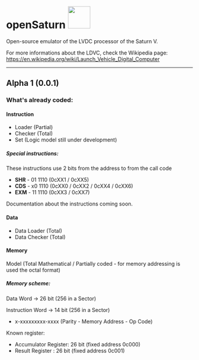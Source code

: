 # openSaturn <img src="https://i.ibb.co/H708hk5/square-open-Saturn.png" width="60" height="60">

Open-source emulator of the LVDC processor of the Saturn V.


For more informations about the LDVC, check the Wikipedia page: https://en.wikipedia.org/wiki/Launch_Vehicle_Digital_Computer

---
## Alpha 1 (0.0.1)

### What's already coded:
  #### Instruction
  * Loader (Partial)
  * Checker (Total)
  * Set (Logic model still under development)
  
  ##### Special instructions:
  These instructions use 2 bits from the address to from the call code
  * **SHR** - 01 1110 (0cXX1 / 0cXX5)
  * **CDS** - x0 1110 (0cXX0 / 0cXX2 / 0cXX4 / 0cXX6)
  * **EXM** - 11 1110 (0cXX3 / 0cXX7)
  
  Documentation about the instructions coming soon.
   
  #### Data
  * Data Loader (Total)
  * Data Checker (Total)

  #### Memory
  Model (Total Mathematical / Partially coded - for memory addressing is used the octal format)
  
  ##### Memory scheme:
  
  
  Data Word -> 26 bit (256 in a Sector)
  
  
  Instruction Word -> 14 bit (256 in a Sector)
  
  * x-xxxxxxxxx-xxxx (Parity - Memory Address - Op Code)
  
  Known register:
  * Accumulator Register: 26 bit (fixed address 0c000)
  * Result Register     : 26 bit (fixed address 0c001)

